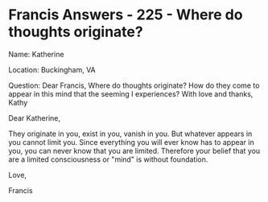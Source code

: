 # Francis Answers - 225 - Where do thoughts originate?

Name: Katherine&nbsp;  

Location: Buckingham, VA&nbsp;  

Question: Dear Francis, Where do thoughts originate? How do they come to appear in this mind that the seeming I experiences? With love and thanks, Kathy

Dear Katherine,

They originate in you, exist in you, vanish in you. But whatever appears in you cannot limit you. Since everything you will ever know has to appear in you, you can never know that you are limited. Therefore your belief that you are a limited consciousness or "mind" is without foundation.

Love,

Francis  

